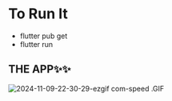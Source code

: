 # To Run It 
* flutter pub get
* flutter run

## THE APP✨✨
![2024-11-09-22-30-29-ezgif com-speed](https://github.com/user-attachments/assets/f5eb7aa5-e5f3-40cb-b000-3076c9d2cc37)
.GIF

